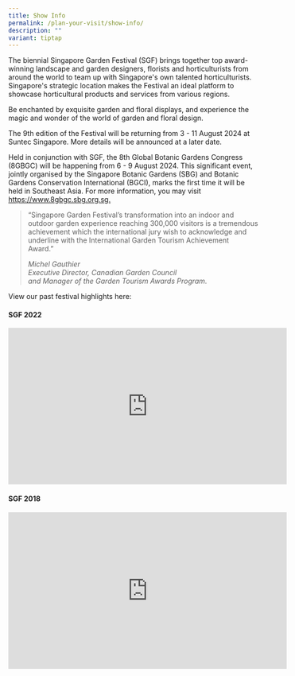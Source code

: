 ```yaml
---
title: Show Info
permalink: /plan-your-visit/show-info/
description: ""
variant: tiptap
---
```

<p>The biennial Singapore Garden Festival (SGF) brings together top award-winning landscape and garden designers, florists and horticulturists from around the world to team up with Singapore's own talented horticulturists. Singapore's strategic location makes the Festival an ideal platform to showcase horticultural products and services from various regions.</p><p>Be enchanted by exquisite garden and floral displays, and experience the magic and wonder of the world of garden and floral design.</p><p>The 9th edition of the Festival will be returning from 3 - 11 August 2024 at Suntec Singapore. More details will be announced at a later date.</p><p>Held in conjunction with SGF, the&nbsp;8th Global Botanic Gardens Congress (8GBGC) will be happening from 6 - 9 August 2024. This significant event, jointly organised by the Singapore Botanic Gardens (SBG) and Botanic Gardens Conservation International (BGCI), marks the first time it will be held in Southeast Asia. For more information, you may visit <a href="https://www.8gbgc.sbg.org.sg" rel="noopener noreferrer nofollow" target="_blank">https://www.8gbgc.sbg.org.sg.</a></p><p></p><blockquote><p>“Singapore Garden Festival’s transformation into an indoor and outdoor garden experience reaching 300,000 visitors is a tremendous achievement which the international jury wish to acknowledge and underline with the International Garden Tourism Achievement Award.”&nbsp;&nbsp;</p><p><em>Michel Gauthier</em><br><em>Executive Director, Canadian Garden Council</em><br><em>and Manager of the Garden Tourism Awards Program.</em></p></blockquote><p>View our past festival highlights here:</p><h4>SGF 2022</h4><div class="iframe-wrapper"><iframe height="315" width="560" allowfullscreen="true" frameborder="0" src="https://www.youtube.com/embed/d-Xe30pVldI?si=AQ-k331VuggtUUyw"></iframe></div><h4>SGF 2018</h4><div class="iframe-wrapper"><iframe height="315" width="560" allowfullscreen="true" frameborder="0" src="https://www.youtube.com/embed/crvZcIW9488?si=4hhGKjhV7WzP1Z4m"></iframe></div><p></p>